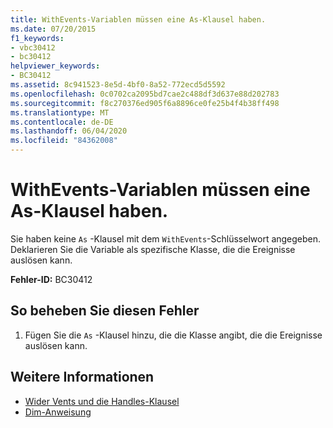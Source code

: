 ```yaml
---
title: WithEvents-Variablen müssen eine As-Klausel haben.
ms.date: 07/20/2015
f1_keywords:
- vbc30412
- bc30412
helpviewer_keywords:
- BC30412
ms.assetid: 8c941523-8e5d-4bf0-8a52-772ecd5d5592
ms.openlocfilehash: 0c0702ca2095bd7cae2c488df3d637e88d202783
ms.sourcegitcommit: f8c270376ed905f6a8896ce0fe25b4f4b38ff498
ms.translationtype: MT
ms.contentlocale: de-DE
ms.lasthandoff: 06/04/2020
ms.locfileid: "84362008"
---
```

# <a name="withevents-variables-must-have-an-as-clause"></a>WithEvents-Variablen müssen eine As-Klausel haben.
Sie haben keine `As` -Klausel mit dem `WithEvents`-Schlüsselwort angegeben. Deklarieren Sie die Variable als spezifische Klasse, die die Ereignisse auslösen kann.  
  
 **Fehler-ID:** BC30412  
  
## <a name="to-correct-this-error"></a>So beheben Sie diesen Fehler  
  
1. Fügen Sie die `As` -Klausel hinzu, die die Klasse angibt, die die Ereignisse auslösen kann.  
  
## <a name="see-also"></a>Weitere Informationen

- [Wider Vents und die Handles-Klausel](../programming-guide/language-features/events/index.md#withevents-and-the-handles-clause)
- [Dim-Anweisung](../language-reference/statements/dim-statement.md)
